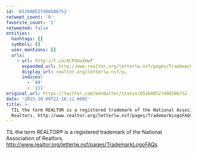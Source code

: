 ```yaml
---
id: '652608527408586752'
retweet_count: '0'
favorite_count: '1'
retweeted: false
entities:
  hashtags: []
  symbols: []
  user_mentions: []
  urls:
    - url: http://t.co/ACPOUoXHwf
      expanded_url: http://www.realtor.org/letterlw.nsf/pages/TrademarkLogoFAQs
      display_url: realtor.org/letterlw.nsf/p…
      indices:
        - '89'
        - '111'
original_url: https://twitter.com/benbalter/status/652608527408586752
date: '2015-10-09T22:16:12.000Z'
title: >-
  TIL the term REALTOR is a registered trademark of the National Association of
  Realtors. http://www.realtor.org/letterlw.nsf/pages/TrademarkLogoFAQs
---
```


TIL the term REALTOR® is a registered trademark of the National Association of Realtors. http://www.realtor.org/letterlw.nsf/pages/TrademarkLogoFAQs